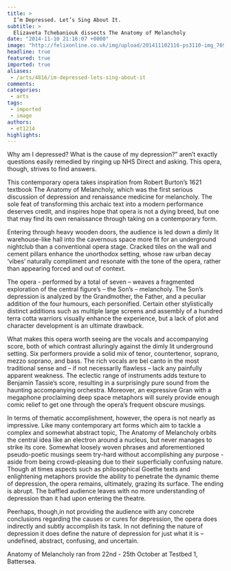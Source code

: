 ```yaml
---
title: >
  I’m Depressed. Let’s Sing About It.
subtitle: >
  Elizaveta Tchebaniouk dissects The Anatomy of Melancholy
date: "2014-11-10 21:16:07 +0000"
image: "http://felixonline.co.uk/img/upload/201411102116-ps3110-img_7692.jpg"
headline: true
featured: true
imported: true
aliases:
 - /arts/4816/im-depressed-lets-sing-about-it
comments:
categories:
 - arts
tags:
 - imported
 - image
authors:
 - et1214
highlights:
---
```


Why am I depressed? What is the cause of my depression?” aren’t exactly questions easily remedied by ringing up NHS Direct and asking. This opera, though, strives to find answers.

This contemporary opera takes inspiration from Robert Burton’s 1621 textbook The Anatomy of Melancholy, which was the first serious discussion of depression and renaissance medicine for melancholy. The sole feat of transforming this archaic text into a modern performance deserves credit, and inspires hope that opera is not a dying breed, but one that may find its own renaissance through taking on a contemporary form.

Entering through heavy wooden doors, the audience is led down a dimly lit warehouse-like hall into the cavernous space more fit for an underground nightclub than a conventional opera stage. Cracked tiles on the wall and cement pillars enhance the unorthodox setting, whose raw urban decay ‘vibes’ naturally compliment and resonate with the tone of the opera, rather than appearing forced and out of context.

The opera - performed by a total of seven – weaves a fragmented exploration of the central figure’s – the Son’s – melancholy. The Son’s depression is analyzed by the Grandmother, the Father, and a peculiar addition of the four humours, each personified. Certain other stylistically distinct additions such as multiple large screens and assembly of a hundred terra cotta warriors visually enhance the experience, but a lack of plot and character development is an ultimate drawback.

What makes this opera worth seeing are the vocals and accompanying score, both of which contrast alluringly against the dimly lit underground setting. Six performers provide a solid mix of tenor, countertenor, soprano, mezzo soprano, and bass. The rich vocals are bel canto in the most traditional sense and – if not necessarily flawless – lack any painfully apparent weakness. The eclectic range of instruments adds texture to Benjamin Tassie’s score, resulting in a surprisingly pure sound from the haunting accompanying orchestra. Moreover, an expressive Gran with a megaphone proclaiming deep space metaphors will surely provide enough comic relief to get one through the opera’s frequent obscure musings.

In terms of thematic accomplishment, however, the opera is not nearly as impressive. Like many contemporary art forms which aim to tackle a complex and somewhat abstract topic, The Anatomy of Melancholy orbits the central idea like an electron around a nucleus, but never manages to strike its core. Somewhat loosely woven phrases and aforementioned pseudo-poetic musings seem try-hard without accomplishing any purpose - aside from being crowd-pleasing due to their superficially confusing nature. Though at times aspects such as philosophical Goethe texts and enlightening metaphors provide the ability to penetrate the dynamic theme of depression, the opera remains, ultimately, grazing its surface. The ending is abrupt. The baffled audience leaves with no more understanding of depression than it had upon entering the theatre.

Peerhaps, though,in not providing the audience with any concrete conclusions regarding the causes or cures for depression, the opera does indirectly and subtly accomplish its task. In not defining the nature of depression it does define the nature of depression for just what it is – undefined, abstract, confusing, and uncertain.

Anatomy of Melancholy ran from 22nd - 25th October at Testbed 1, Battersea.
